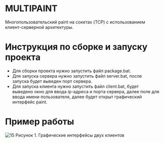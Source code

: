 # MULTIPAINT
Многопользовательский paint на сокетах (TCP) с использованием клиент-серверной архитектуры.

# Инструкция по сборке и запуску проекта
* Для сборки проекта нужно запустить файл package.bat.
* Для запуска сервера нужно запустить файл server.bat, после запуска будет выведен порт сервера.
* Для запуска клиента нужно запустить файл client.bat, будет выведено окно для ввода ip-адреса и порта сервера, далее поле для ввода имени пользователя, далее будет открыт графический интерфейс paint.

# Пример работы
![15](https://user-images.githubusercontent.com/62287381/145182487-6e0ff315-9ee3-4550-8967-5c1c46ce13db.PNG)
				Рисунок 1. Графические интерфейсы двух клиентов
